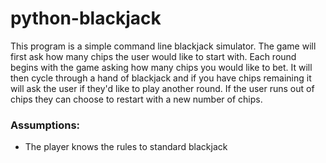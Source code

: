 # python-blackjack
This program is a simple command line blackjack simulator. The game will first ask how many chips the user would like to start with. Each round begins with the game asking how many chips you would like to bet. It will then cycle through a hand of blackjack and if you have chips remaining it will ask the user if they'd like to play another round. If the user runs out of chips they can choose to restart with a new number of chips.

### Assumptions:
- The player knows the rules to standard blackjack

